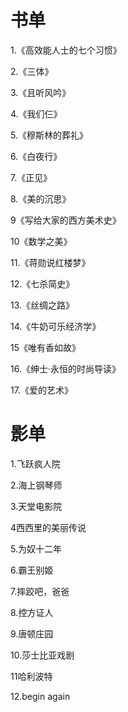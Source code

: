 # 书单

1.《高效能人士的七个习惯》

2.《三体》

3.《且听风吟》

4.《我们仨》

5.《穆斯林的葬礼》

6.《白夜行》

7.《正见》

8.《美的沉思》

9《写给大家的西方美术史》

10《数学之美》

11.《蒋勋说红楼梦》

12.《七杀简史》

13.《丝绸之路》

14.《牛奶可乐经济学》

15《唯有香如故》

16.《绅士·永恒的时尚导读》

17.《爱的艺术》





# 影单

1.飞跃疯人院 

2.海上钢琴师

3.天堂电影院

4西西里的美丽传说

5.为奴十二年

6.霸王别姬

7.摔跤吧，爸爸

8.控方证人

9.唐顿庄园

10.莎士比亚戏剧

11哈利波特

12.begin again

